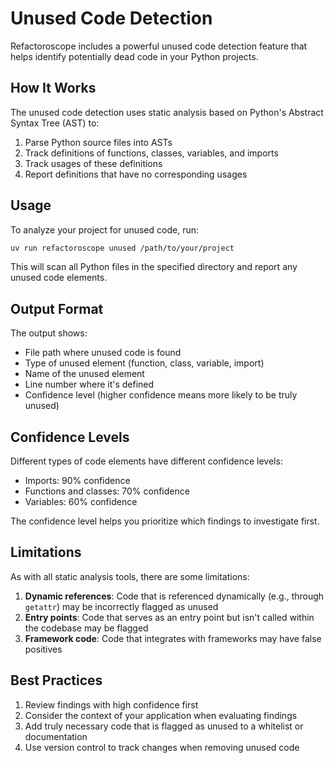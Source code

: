 # Unused Code Detection

Refactoroscope includes a powerful unused code detection feature that helps identify potentially dead code in your Python projects.

## How It Works

The unused code detection uses static analysis based on Python's Abstract Syntax Tree (AST) to:

1. Parse Python source files into ASTs
2. Track definitions of functions, classes, variables, and imports
3. Track usages of these definitions
4. Report definitions that have no corresponding usages

## Usage

To analyze your project for unused code, run:

```bash
uv run refactoroscope unused /path/to/your/project
```

This will scan all Python files in the specified directory and report any unused code elements.

## Output Format

The output shows:

- File path where unused code is found
- Type of unused element (function, class, variable, import)
- Name of the unused element
- Line number where it's defined
- Confidence level (higher confidence means more likely to be truly unused)

## Confidence Levels

Different types of code elements have different confidence levels:

- Imports: 90% confidence
- Functions and classes: 70% confidence
- Variables: 60% confidence

The confidence level helps you prioritize which findings to investigate first.

## Limitations

As with all static analysis tools, there are some limitations:

1. **Dynamic references**: Code that is referenced dynamically (e.g., through `getattr`) may be incorrectly flagged as unused
2. **Entry points**: Code that serves as an entry point but isn't called within the codebase may be flagged
3. **Framework code**: Code that integrates with frameworks may have false positives

## Best Practices

1. Review findings with high confidence first
2. Consider the context of your application when evaluating findings
3. Add truly necessary code that is flagged as unused to a whitelist or documentation
4. Use version control to track changes when removing unused code